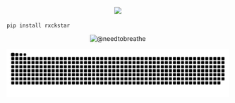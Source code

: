
<p align=center>
<a href="https://discord.com/users/703179231886049341"><img src="https://discord.c99.nl/widget/theme-4/1016265659715420172.png" width=50%></a>
 </p>

```sh-session
pip install rxckstar 
```
<p align="center"><img src="https://count.getloli.com/get/@needtobreathe" alt="@needtobreathe" /></p>

 


















<img src="./img/snake.svg">




